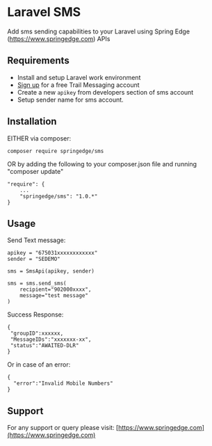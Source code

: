 Laravel SMS 
================================

Add sms sending capabilities to your Laravel using Spring Edge (https://www.springedge.com) APIs

Requirements
------------

- Install and setup Laravel work environment
- [Sign up](https://www.springedge.com/) for a free Trail Messaging account
- Create a new `apikey` from developers section of sms account
- Setup sender name for sms account.


Installation
------------

EITHER via composer:

```
composer require springedge/sms

```

OR by adding the following to your composer.json file and running "composer update"

```
"require": {
    ...
    "springedge/sms": "1.0.*"
}

```

Usage
-----

Send Text message:

```
apikey = "675031xxxxxxxxxxxx"
sender = "SEDEMO"

sms = SmsApi(apikey, sender)

sms = sms.send_sms(
    recipient="902000xxxx",
    message="test message"
)

```

Success Response:

```
{
 "groupID":xxxxxx,
 "MessageIDs":"xxxxxxx-xx",
 "status":"AWAITED-DLR"
}
```


Or in case of an error:

```
{
  "error":"Invalid Mobile Numbers"
}
```


Support
-------------

For any support or query please visit:
[https://www.springedge.com](https://www.springedge.com)

